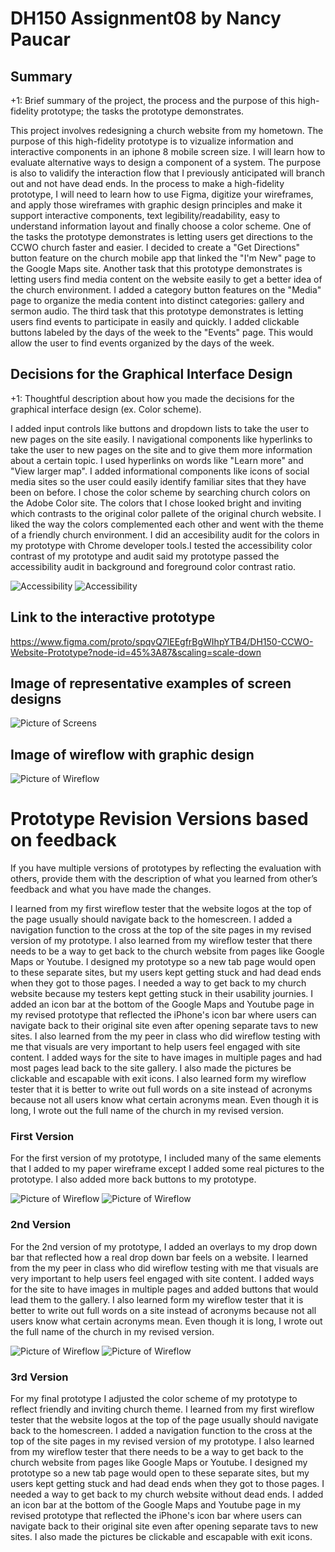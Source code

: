 # DH150 Assignment08 by Nancy Paucar

## Summary
+1: Brief summary of the project, the process and the purpose of this high-fidelity prototype; the tasks the prototype demonstrates.

This project involves redesigning a church website from my hometown. The purpose of this high-fidelity prototype is to vizualize  information and interactive components in an iphone 8 mobile screen size. I will learn how to evaluate alternative ways to design a component of a system. The purpose is also to validify the interaction flow that I previously anticipated will branch out and not have dead ends. In the process to make a high-fidelity prototype, I will need to learn how to use Figma, digitize your wireframes, and apply those wireframes with graphic design principles and make it support interactive components, text legibility/readability, easy to understand information layout and finally choose a color scheme. One of the tasks the prototype demonstrates is letting users get  directions to the CCWO church faster and easier. I decided to create a "Get Directions" button feature on the church mobile app that linked the "I'm New" page to the Google Maps site. 
Another task that this prototype demonstrates is letting users find media content on the website easily to get a better idea of the church environment. I added a category button features on the "Media" page to organize the media content into distinct categories: gallery and sermon audio. 
The third task that this prototype demonstrates is letting users find events to participate in easily and quickly. I added clickable buttons labeled by the days of the week to the "Events" page. This would allow the user to find events organized by the days of the week. 

## Decisions for the Graphical Interface Design

+1: Thoughtful description about how you made the decisions for the graphical interface design (ex. Color scheme).

I added input controls like buttons and dropdown lists to take the user to new pages on the site easily. I navigational components like hyperlinks to take the user to new pages on the site and to give them more information about a certain topic. I used hyperlinks on words like "Learn more" and "View larger map". I added informational components like icons of social media sites so the user could easily identify familiar sites that they have been on before. 
I chose the color scheme by searching  church colors on the Adobe Color site. The colors that I chose looked bright and inviting which contrasts to the original color pallete of the original church website. I liked the way the colors complemented each other and went with the theme of a friendly church environment. I  did an accesibility audit for the colors in my prototype with Chrome developer tools.I tested the accessibility color contrast of my prototype and audit said my prototype passed the accessibility audit in background and foreground color contrast ratio.

![Accessibility](https://i.postimg.cc/6QJJDQsD/Screen-Shot-2020-03-02-at-7-59-19-AM.png)
![Accessibility](https://i.postimg.cc/Hnq1dWcc/Screen-Shot-2020-03-02-at-8-07-49-AM.png)

## Link to the interactive prototype
https://www.figma.com/proto/spqvQ7lEEgfrBgWIhpYTB4/DH150-CCWO-Website-Prototype?node-id=45%3A87&scaling=scale-down

## Image of representative examples of screen designs 
![Picture of Screens](https://i.postimg.cc/B6rtwK5R/Screen-Shot-2020-03-02-at-8-26-07-AM.png)

## Image of wireflow with graphic design
![Picture of Wireflow](https://i.postimg.cc/FKbPKyzV/Screen-Shot-2020-03-02-at-8-29-30-AM.png)

# Prototype Revision Versions based on feedback
If you have multiple versions of prototypes by reflecting the evaluation with others, provide them with the description of what you learned from other’s feedback and what you have made the changes. 

I learned from my first wireflow tester that the website logos at the top of the page usually should navigate back to the homescreen. I added a navigation function to the cross at the top of the site pages in my revised version of my prototype. I also learned from my wireflow tester that there needs to be a way to get back to the church website from pages like Google Maps or Youtube. I designed my prototype so a new tab page would open to these separate sites, but my users kept getting stuck and had dead ends when they got to those pages.  I needed a way to get back to my church website because my testers kept getting stuck in their usability journies. I added an icon bar at the bottom of the Google Maps and Youtube page in my revised prototype that reflected the iPhone's icon bar where users can navigate back to their original site even after opening separate tavs to new sites. I also learned from the my peer in class who did wireflow testing with me that visuals are very important to help users feel engaged with site content. I added ways for the site to have images in multiple pages and had most pages lead back to the site gallery. I also made the pictures be clickable and escapable with exit icons. I also learned form my wireflow tester that it is better to write out full words on a site instead of acronyms because not all users know what certain acronyms mean. Even though it is long, I wrote out the full name of the church in my revised version. 

### First Version
For the first version of my prototype, I included many of the same elements that I added to my paper wireframe except I added some real pictures to the prototype. I also added more back buttons to my prototype. 

![Picture of Wireflow](https://i.postimg.cc/4y4CTzkm/Screen-Shot-2020-03-02-at-9-35-29-AM.png)
![Picture of Wireflow](https://i.postimg.cc/PrFgBp65/Screen-Shot-2020-03-02-at-9-35-45-AM.png)

### 2nd Version

For the 2nd version of my prototype, I added an overlays to my drop down bar that reflected how a real drop down bar feels on a website. I learned from the my peer in class who did wireflow testing with me that visuals are very important to help users feel engaged with site content. I added ways for the site to have images in multiple pages and added buttons that would lead them to the gallery. I also learned form my wireflow tester that it is better to write out full words on a site instead of acronyms because not all users know what certain acronyms mean. Even though it is long, I wrote out the full name of the church in my revised version. 

![Picture of Wireflow](https://i.postimg.cc/wjWNQFMB/Screen-Shot-2020-03-02-at-9-09-39-AM.png)
![Picture of Wireflow](https://i.postimg.cc/xdczxHN3/Screen-Shot-2020-03-02-at-9-10-00-AM.png)

### 3rd Version

For my final prototype I adjusted the color scheme of my prototype to reflect friendly and inviting church theme. I learned from my first wireflow tester that the website logos at the top of the page usually should navigate back to the homescreen. I added a navigation function to the cross at the top of the site pages in my revised version of my prototype. I also learned from my wireflow tester that there needs to be a way to get back to the church website from pages like Google Maps or Youtube. I designed my prototype so a new tab page would open to these separate sites, but my users kept getting stuck and had dead ends when they got to those pages.  I needed a way to get back to my church website without dead ends. I added an icon bar at the bottom of the Google Maps and Youtube page in my revised prototype that reflected the iPhone's icon bar where users can navigate back to their original site even after opening separate tavs to new sites. I also made the pictures be clickable and escapable with exit icons.
